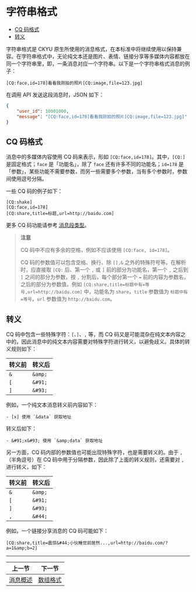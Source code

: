 # 字符串格式

- [CQ 码格式](#cq-码格式)
- [转义](#转义)

字符串格式是 CKYU 原生所使用的消息格式，在本标准中将继续使用以保持兼容。在字符串格式中，无论纯文本还是图片、表情、链接分享等多媒体内容都放在同一个字符串里，即，一条消息对应一个字符串。以下是一个字符串格式消息的例子：

```
[CQ:face,id=178]看看我刚拍的照片[CQ:image,file=123.jpg]
```

在调用 API 发送这段消息时，JSON 如下：

```json
{
    "user_id": 10001000,
    "message": "[CQ:face,id=178]看看我刚拍的照片[CQ:image,file=123.jpg]"
}
```

## CQ 码格式

消息中的多媒体内容使用 CQ 码来表示，形如 `[CQ:face,id=178]`。其中，`[CQ:]` 是固定格式；`face` 是「功能名」，除了 `face` 还有许多不同的功能名；`id=178` 是「参数」，某些功能不需要参数，而另一些需要多个参数，当有多个参数时，参数间使用逗号分隔。

一些 CQ 码的例子如下：

```
[CQ:shake]
[CQ:face,id=178]
[CQ:share,title=标题,url=http://baidu.com]
```

更多 CQ 码功能请参考 [消息段类型](segment.md)。

> **注意**
>
> CQ 码中不应有多余的空格，例如不应该使用 `[CQ:face, id=178]`。
>
> CQ 码的参数值可以包含空格、换行、除 `[],&` 之外的特殊符号等。在解析时，应直接取 `[CQ:` 后、第一个 `,` 或 `]` 前的部分为功能名，第一个 `,` 之后到 `]` 之间的部分为参数，按 `,` 分割后，每个部分第一个 `=` 前的内容为参数名，之后的部分为参数值。例如 `[CQ:share,title=标题中有=等号,url=http://baidu.com]` 中，功能名为 `share`，`title` 参数值为 `标题中有=等号`，`url` 参数值为 `http://baidu.com`。

## 转义

CQ 码中包含一些特殊字符：`[`、`]`、`,` 等，而 CQ 码又是可能混杂在纯文本内容之中的，因此消息中的纯文本内容需要对特殊字符进行转义，以避免歧义。具体的转义规则如下：

| 转义前 | 转义后 |
| --- | --- |
| `&` | `&amp;` |
| `[` | `&#91;` |
| `]` | `&#93;` |

例如，一个纯文本消息转义前内容如下：

```
- [x] 使用 `&data` 获取地址
```

转义后如下：

```
- &#91;x&#93; 使用 `&amp;data` 获取地址
```

另一方面，CQ 码内部的参数值也可能出现特殊字符，也是需要转义的。由于 `,`（半角逗号）在 CQ 码中用于分隔参数，因此除了上面的转义规则，还需要对 `,` 进行转义，如下：

| 转义前 | 转义后 |
| --- | --- |
| `&` | `&amp;` |
| `[` | `&#91;` |
| `]` | `&#93;` |
| `,` | `&#44;` |

例如，一个链接分享消息的 CQ 码可能如下：

```
[CQ:share,title=震惊&#44;小伙睡觉前居然...,url=http://baidu.com/?a=1&amp;b=2]
```

<hr>

| 上一节 | 下一节 |
| --- | --- |
| [消息概述](README.md) | [数组格式](array.md) |
